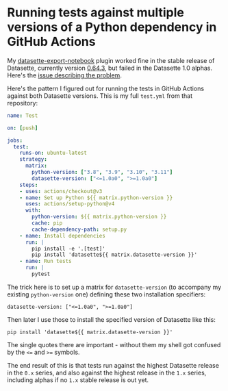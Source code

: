# Running tests against multiple versions of a Python dependency in GitHub Actions

My [datasette-export-notebook](https://github.com/simonw/datasette-export-notebook) plugin worked fine in the stable release of Datasette, currently version [0.64.3](https://docs.datasette.io/en/stable/changelog.html#v0-64-3), but failed in the Datasette 1.0 alphas. Here's the [issue describing the problem](https://github.com/simonw/datasette-export-notebook/issues/17).

Here's the pattern I figured out for running the tests in GitHub Actions against both Datasette versions. This is my full `test.yml` from that repository:

```yaml
name: Test

on: [push]

jobs:
  test:
    runs-on: ubuntu-latest
    strategy:
      matrix:
        python-version: ["3.8", "3.9", "3.10", "3.11"]
        datasette-version: ["<=1.0a0", ">=1.0a0"]
    steps:
    - uses: actions/checkout@v3
    - name: Set up Python ${{ matrix.python-version }}
      uses: actions/setup-python@v4
      with:
        python-version: ${{ matrix.python-version }}
        cache: pip
        cache-dependency-path: setup.py
    - name: Install dependencies
      run: |
        pip install -e '.[test]'
        pip install 'datasette${{ matrix.datasette-version }}'
    - name: Run tests
      run: |
        pytest
```
The trick here is to set up a matrix for `datasette-version` (to accompany my existing `python-version` one) defining these two installation specifiers:

```
datasette-version: ["<=1.0a0", ">=1.0a0"]
```
Then later I use those to install the specified version of Datasette like this:

```
pip install 'datasette${{ matrix.datasette-version }}'
```
The single quotes there are important - without them my shell got confused by the `<=` and `>=` symbols.

The end result of this is that tests run against the highest Datasette release in the `0.x` series, and also against the highest release in the `1.x` series, including alphas if no `1.x` stable release is out yet.
